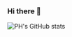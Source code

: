 ### Hi there 👋

<!--
**PH-Gousse/PH-Gousse** is a ✨ _special_ ✨ repository because its `README.md` (this file) appears on your GitHub profile.

Here are some ideas to get you started:

- 🔭 I’m currently working on ...
- 🌱 I’m currently learning ...
- 👯 I’m looking to collaborate on ...
- 🤔 I’m looking for help with ...
- 💬 Ask me about ...
- 📫 How to reach me: ...
- 😄 Pronouns: ...
- ⚡ Fun fact: ...
-->

![PH's GitHub stats](https://github-readme-stats.vercel.app/api?username=PH-Gousse&count_private=true&hide=contribs,issues&show_icons=true)
